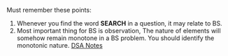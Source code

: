 Must remember these points:
1. Whenever you find the word **SEARCH** in a question, it may relate to BS.
2. Most important thing for BS is observation, The nature of elements will somehow
   remain monotone in a BS problem. You should identify the monotonic nature.
[DSA Notes](https://rain-dentist-61b.notion.site/DSA-87c0059609bf41ff8d2ab027aed2d218?pvs=4)
